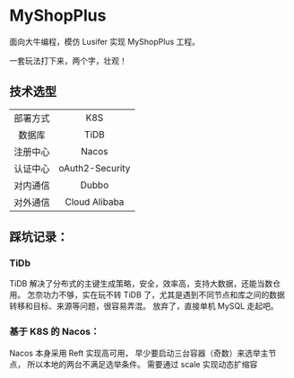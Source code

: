 # MyShopPlus

面向大牛编程，模仿 Lusifer 实现 MyShopPlus 工程。

一套玩法打下来，两个字，壮观！

## 技术选型

|      |      |
| :----: | :--: |
| 部署方式 | K8S | 
| 数据库 | TiDB |
| 注册中心 | Nacos |
| 认证中心 | oAuth2-Security |
| 对内通信 | Dubbo |
| 对外通信 | Cloud Alibaba |



## 踩坑记录：
### TiDb
TiDB 解决了分布式的主键生成策略，安全，效率高，支持大数据，还能当数仓用。
怎奈功力不够，实在玩不转 TiDB 了，尤其是遇到不同节点和库之间的数据转移和目标、来源等问题，很容易弄混。
放弃了，直接单机 MySQL 走起吧。

### 基于 K8S 的 Nacos：
Nacos 本身采用 Reft 实现高可用，
早少要启动三台容器（奇数）来选举主节点，
所以本地的两台不满足选举条件。
需要通过 scale 实现动态扩缩容



















